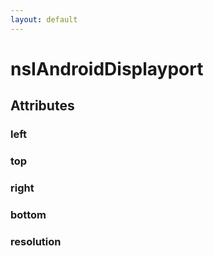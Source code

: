 ```yaml
---
layout: default
---
```


# nsIAndroidDisplayport #

## Attributes ##

### left ###

### top ###

### right ###

### bottom ###

### resolution ###
